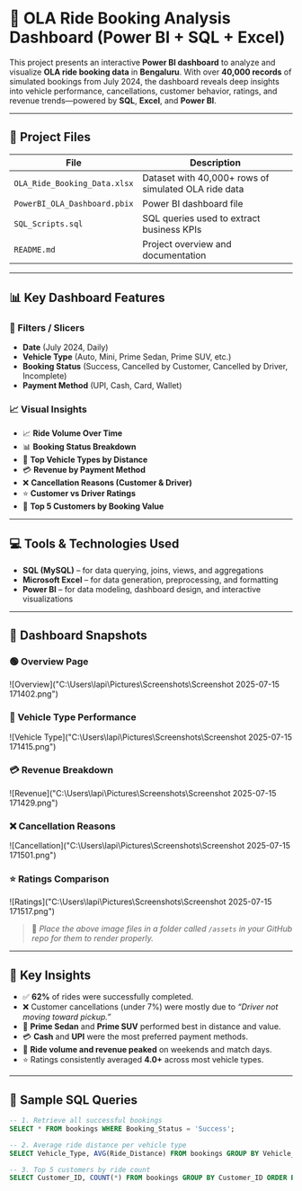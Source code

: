 # 🚖 OLA Ride Booking Analysis Dashboard (Power BI + SQL + Excel)

This project presents an interactive **Power BI dashboard** to analyze and visualize **OLA ride booking data** in **Bengaluru**. With over **40,000 records** of simulated bookings from July 2024, the dashboard reveals deep insights into vehicle performance, cancellations, customer behavior, ratings, and revenue trends—powered by **SQL**, **Excel**, and **Power BI**.

---

## 📁 Project Files

| File | Description |
|------|-------------|
| `OLA_Ride_Booking_Data.xlsx` | Dataset with 40,000+ rows of simulated OLA ride data |
| `PowerBI_OLA_Dashboard.pbix` | Power BI dashboard file |
| `SQL_Scripts.sql` | SQL queries used to extract business KPIs |
| `README.md` | Project overview and documentation |

---

## 📊 Key Dashboard Features

### 🎯 Filters / Slicers
- **Date** (July 2024, Daily)
- **Vehicle Type** (Auto, Mini, Prime Sedan, Prime SUV, etc.)
- **Booking Status** (Success, Cancelled by Customer, Cancelled by Driver, Incomplete)
- **Payment Method** (UPI, Cash, Card, Wallet)

### 📈 Visual Insights
- 📈 **Ride Volume Over Time**
- 📊 **Booking Status Breakdown**
- 🚗 **Top Vehicle Types by Distance**
- 💳 **Revenue by Payment Method**
- ❌ **Cancellation Reasons (Customer & Driver)**
- ⭐ **Customer vs Driver Ratings**
- 🧍 **Top 5 Customers by Booking Value**

---

## 💻 Tools & Technologies Used

- **SQL (MySQL)** – for data querying, joins, views, and aggregations
- **Microsoft Excel** – for data generation, preprocessing, and formatting
- **Power BI** – for data modeling, dashboard design, and interactive visualizations

---

## 📸 Dashboard Snapshots

### 🟢 Overview Page  
![Overview]("C:\Users\lapi\Pictures\Screenshots\Screenshot 2025-07-15 171402.png")

### 🚗 Vehicle Type Performance  
![Vehicle Type]("C:\Users\lapi\Pictures\Screenshots\Screenshot 2025-07-15 171415.png")

### 💳 Revenue Breakdown  
![Revenue]("C:\Users\lapi\Pictures\Screenshots\Screenshot 2025-07-15 171429.png")

### ❌ Cancellation Reasons  
![Cancellation]("C:\Users\lapi\Pictures\Screenshots\Screenshot 2025-07-15 171501.png")

### ⭐ Ratings Comparison  
![Ratings]("C:\Users\lapi\Pictures\Screenshots\Screenshot 2025-07-15 171517.png")

> 📝 *Place the above image files in a folder called `/assets` in your GitHub repo for them to render properly.*

---

## 📌 Key Insights

- ✅ **62%** of rides were successfully completed.
- ❌ Customer cancellations (under 7%) were mostly due to *“Driver not moving toward pickup.”*
- 🚗 **Prime Sedan** and **Prime SUV** performed best in distance and value.
- 💳 **Cash** and **UPI** were the most preferred payment methods.
- 📅 **Ride volume and revenue peaked** on weekends and match days.
- ⭐ Ratings consistently averaged **4.0+** across most vehicle types.

---

## 🧠 Sample SQL Queries

```sql
-- 1. Retrieve all successful bookings
SELECT * FROM bookings WHERE Booking_Status = 'Success';

-- 2. Average ride distance per vehicle type
SELECT Vehicle_Type, AVG(Ride_Distance) FROM bookings GROUP BY Vehicle_Type;

-- 3. Top 5 customers by ride count
SELECT Customer_ID, COUNT(*) FROM bookings GROUP BY Customer_ID ORDER BY COUNT(*) DESC LIMIT 5;
